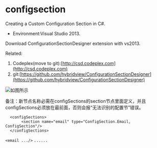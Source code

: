 # configsection
Creating a Custom Configuration Section in C#.

* Environment:Visual Studio 2013.

Download ConfigurationSectionDesigner extension with vs2013. 

Related:

1. Codeplex(move to git):[http://csd.codeplex.com](http://csd.codeplex.com)
2. git:[https://github.com/hybridview/ConfigurationSectionDesigner](https://github.com/hybridview/ConfigurationSectionDesigner)

![如图所示](http://www.bkjia.com/uploads/allimg/140310/0440592N6-2.png)

备注：新节点名称必需在configSections的section节点里面定义，并且configSections必须放在最前面，否则会报“无法识别的配置节”错误。

`  <configSections>`  
`       <section name="email" type="ConfigSection.Email, ConfigSection"/>`  
`  </configSections>`

`<email .../>`
`......`
